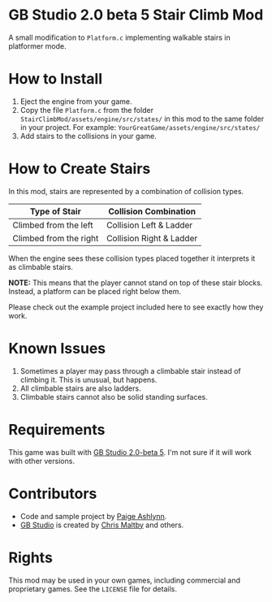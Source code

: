 # GB Studio 2.0 beta 5 Stair Climb Mod

A small modification to `Platform.c` implementing walkable stairs in platformer mode.


# How to Install

1. Eject the engine from your game.
2. Copy the file `Platform.c` from the folder `StairClimbMod/assets/engine/src/states/` in this mod to the same folder in your project.  For example: `YourGreatGame/assets/engine/src/states/`
3. Add stairs to the collisions in your game.


# How to Create Stairs

In this mod, stairs are represented by a combination of collision types.

| Type of Stair | Collision Combination |
| --- | ---|
| Climbed from the left | Collision Left & Ladder |
| Climbed from the right | Collision Right & Ladder |

When the engine sees these collision types placed together it interprets it as climbable stairs. 

**NOTE:** This means that the player cannot stand on top of these stair blocks.  Instead, a platform can be placed right below them.

Please check out the example project included here to see exactly how they work.


# Known Issues

1. Sometimes a player may pass through a climbable stair instead of climbing it.  This is unusual, but happens.
2. All climbable stairs are also ladders.
3. Climbable stairs cannot also be solid standing surfaces.


# Requirements

This game was built with [GB Studio 2.0-beta 5](https://github.com/chrismaltby/gb-studio/tree/v2beta#beta-builds).
I'm not sure if it will work with other versions.


# Contributors

- Code and sample project by [Paige Ashlynn](https://github.com/mxashlynn/).
- [GB Studio](https://gbstudio.dev/) is created by [Chris Maltby](https://github.com/chrismaltby/) and others.

# Rights

This mod may be used in your own games, including commercial and proprietary games.
See the `LICENSE` file for details.
